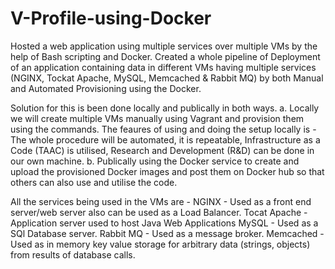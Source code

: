 # **V-Profile-using-Docker**
Hosted a web application using multiple services over multiple VMs by the help of Bash scripting and Docker.
Created a whole pipeline of Deployment of an application containing data in different VMs having multiple services (NGINX, Tockat Apache, MySQL, Memcached & Rabbit MQ) by both Manual and Automated Provisioning using the Docker.

Solution for this is been done locally and publically in both ways.
a. Locally we will create multiple VMs manually using Vagrant and provision them using the commands.
The feaures of using and doing the setup locally is - The whole procedure will be automated, it is repeatable, Infrastructure as a Code (TAAC) is utilised, Research and Development (R&D) can be done in our own machine.
b. Publically using the Docker service to create and upload the provisioned Docker images and post them on Docker hub so that others can also use and utilise the code.

All the services being used in the VMs are -
NGINX - Used as a front end server/web server also can be used as a Load Balancer.
Tocat Apache - Application server used to host Java Web Applications
MySQL - Used as a SQl Database server.
Rabbit MQ - Used as a message broker.
Memcached - Used as in memory key value storage for arbitrary data (strings, objects) from results of database calls.
